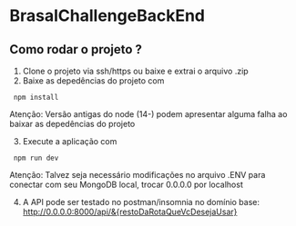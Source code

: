 # BrasalChallengeBackEnd


## Como rodar o projeto ?

1. Clone o projeto via ssh/https ou baixe e extrai o arquivo .zip
2. Baixe as depedências do projeto com 

``` npm install```

Atenção: Versão antigas do node (14-) podem apresentar alguma falha ao baixar as depedências do projeto

3. Execute a aplicação com

``` npm run dev```


Atenção: Talvez seja necessário modificações no arquivo .ENV para conectar com seu MongoDB local, trocar 0.0.0.0 por localhost

4. A API pode ser testado no postman/insomnia no domínio base: http://0.0.0.0:8000/api/&{restoDaRotaQueVcDesejaUsar}
